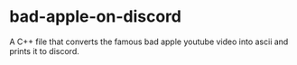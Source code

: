 # bad-apple-on-discord
A C++ file that converts the famous bad apple youtube video into ascii and prints it to discord.
